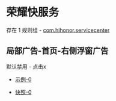 # 荣耀快服务

存在 1 规则组 - [com.hihonor.servicecenter](/src/apps/com.hihonor.servicecenter.ts)

## 局部广告-首页-右侧浮窗广告

默认禁用 - 点击x

- [示例-0](https://m.gkd.li/101449500/3e41e790-2206-4780-bdc3-6a8f152c2622)

- [快照-0](https://i.gkd.li/i/14887872)
